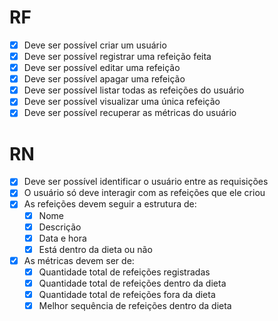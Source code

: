 # RF

- [x] Deve ser possível criar um usuário
- [x] Deve ser possível registrar uma refeição feita
- [x] Deve ser possível editar uma refeição
- [x] Deve ser possível apagar uma refeição
- [x] Deve ser possível listar todas as refeições do usuário
- [x] Deve ser possível visualizar uma única refeição
- [x] Deve ser possível recuperar as métricas do usuário

# RN
- [x] Deve ser possível identificar o usuário entre as requisições
- [x] O usuário só deve interagir com as refeições que ele criou
- [x] As refeições devem seguir a estrutura de:
   - [x] Nome
   - [x] Descrição
   - [x] Data e hora
   - [x] Está dentro da dieta ou não
- [x] As métricas devem ser de:
   - [x] Quantidade total de refeições registradas
   - [x] Quantidade total de refeições dentro da dieta
   - [x] Quantidade total de refeições fora da dieta
   - [x] Melhor sequência de refeições dentro da dieta
